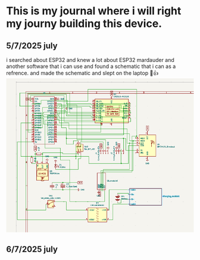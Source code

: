 # This is my journal where i will right my journy building this device.
## 5/7/2025 july
i searched about ESP32 and knew a lot about ESP32 mardauder and another software that i can use and found a schematic that i can as a refrence. and made the schematic and slept on the laptop 🥲👍
![alt text](image.png)
## 6/7/2025 july
